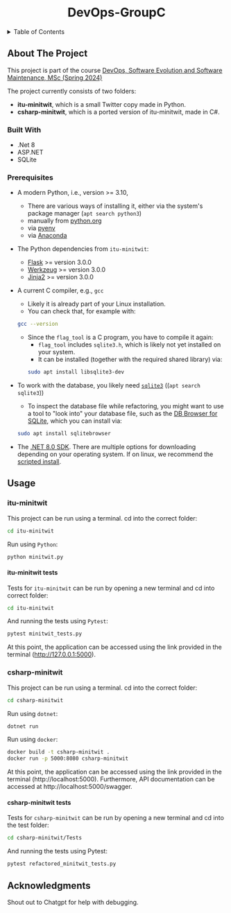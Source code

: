<br />
<div align="center">
  <h1>DevOps-GroupC</h3>
</div>

<!-- TABLE OF CONTENTS -->
<details>
  <summary>Table of Contents</summary>
  <ol>
    <li>
      <a href="#about-the-project">About The Project</a>
      <ul>
        <li><a href="#built-with">Built With</a></li>
        <li><a href="#prerequisites">Prerequisites</a></li>
      </ul>
    </li>
    <li>
      <a href="#usage">Running the project</a>
      <ul>
        <li><a href="#itu-minitwit">itu-minitwit</a></li>
        <ul>
          <li><a href="#itu-minitwit-tests">Tests</a></li>
        </ul>
        <li><a href="#csharp-minitwit">csharp-minitwit</a></li>
        <ul>
          <li><a href="#csharp-minitwit-tests">Tests</a></li>
        </ul>
      </ul>
    </li>
    <li><a href="#Acknowledgments">Acknowledgments</a></li>
  </ol>
</details>

## About The Project
This project is part of the course [DevOps, Software Evolution and Software Maintenance, MSc (Spring 2024)](https://learnit.itu.dk/local/coursebase/view.php?ciid=1391)

The project currently consists of two folders:
- **itu-minitwit**, which is a small Twitter copy made in Python.
- **csharp-minitwit**, which is a ported version of itu-minitwit, made in C#.

### Built With
- .Net 8
- ASP.NET
- SQLite

### Prerequisites
  * A modern Python, i.e., version >= 3.10,
    - There are various ways of installing it, either via the system's package manager (`apt search python3`)
    - manually from [python.org](https://www.python.org/downloads/)
    - via [pyenv](https://github.com/pyenv/pyenv)
    - via [Anaconda](https://www.anaconda.com/products/individual)
  * The Python dependencies from `itu-minitwit`:
    - [Flask](https://flask.palletsprojects.com/en/3.0.x/) >= version 3.0.0
    - [Werkzeug](https://palletsprojects.com/p/werkzeug/) >= version 3.0.0
    - [Jinja2](https://palletsprojects.com/p/jinja/) >= version 3.0.0
  * A current C compiler, e.g., `gcc`
    - Likely it is already part of your Linux installation.
    - You can check that, for example with:
    ```bash
    gcc --version
    ```
    - Since the `flag_tool` is a C program, you have to compile it again:
      * `flag_tool` includes `sqlite3.h`, which is likely not yet installed on your system.
      * It can be installed (together with the required shared library) via:
      ```bash
      sudo apt install libsqlite3-dev
      ```
  * To work with the database, you likely need [`sqlite3`](https://sqlite.org/index.html) ((`apt search sqlite3`))
    - To inspect the database file while refactoring, you might want to use a tool to "look into" your database file, such as the [DB Browser for SQLite](https://sqlitebrowser.org/), which you can install via:
    ```bash
    sudo apt install sqlitebrowser
    ```

* The [.NET 8.0 SDK](https://dotnet.microsoft.com/en-us/download/dotnet/8.0). There are multiple options for downloading depending on your operating system. If on linux, we recommend the  [scripted install](https://learn.microsoft.com/en-us/dotnet/core/install/linux-scripted-manual#scripted-install).

<!-- USAGE EXAMPLES -->
## Usage

### itu-minitwit
This project can be run using a terminal.
cd into the correct folder:
```sh
cd itu-minitwit
```
Run using `Python`:
```sh
python minitwit.py
```

#### itu-minitwit tests
Tests for `itu-minitwit` can be run by opening a new terminal and cd into correct folder:
```sh
cd itu-minitwit
```
And running the tests using `Pytest`:
```sh
pytest minitwit_tests.py
```
At this point, the application can be accessed using the link provided in the terminal (http://127.0.0.1:5000).

### csharp-minitwit
This project can be run using a terminal.
cd into the correct folder:
```sh
cd csharp-minitwit
```
Run using `dotnet`:
```sh
dotnet run
```
Run using `docker`:
```sh
docker build -t csharp-minitwit .
docker run -p 5000:8080 csharp-minitwit
```
At this point, the application can be accessed using the link provided in the terminal (http://localhost:5000). Furthermore, API documentation can be accessed at http://localhost:5000/swagger.

#### csharp-minitwit tests
Tests for `csharp-minitwit` can be run by opening a new terminal and cd into the test folder:
```sh
cd csharp-minitwit/Tests
```
And running the tests using Pytest:
```sh
pytest refactored_minitwit_tests.py
```

<!-- ACKNOWLEDGMENTS -->
## Acknowledgments
Shout out to Chatgpt for help with debugging.
